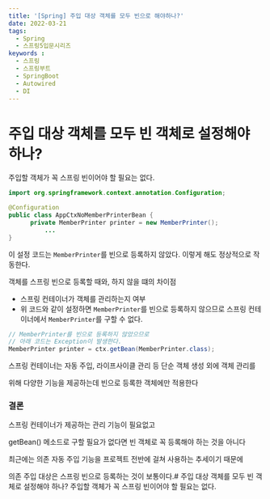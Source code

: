 ```yaml
---
title: '[Spring] 주입 대상 객체를 모두 빈으로 해야하나?'
date: 2022-03-21
tags:
  - Spring  
  - 스프링5입문시리즈
keywords :
  - 스프링
  - 스프링부트
  - SpringBoot
  - Autowired
  - DI
---
```


# 주입 대상 객체를 모두 빈 객체로 설정해야 하나?
주입할 객체가 꼭 스프링 빈이어야 할 필요는 없다.

```java
import org.springframework.context.annotation.Configuration;

@Configuration
public class AppCtxNoMemberPrinterBean {
      private MemberPrinter printer = new MemberPrinter();
          ...
}
```
이 설정 코드는 `MemberPrinter`를 빈으로 등록하지 않았다.
이렇게 해도 정상적으로 작동한다.

객체를 스프링 빈으로 등록할 때와, 하지 않을 떄의 차이점
- 스프링 컨테이너가 객체를 관리하는지 여부
- 위 코드와 같이 설정하면 ``MemberPrinter``를 빈으로 등록하지 않으므로 스프링 컨테이너에서 `MemberPrinter`를 구할 수 없다.

```java
// MemberPrinter를 빈으로 등록하지 않았으므로
// 아래 코드는 Exception이 발생한다.
MemberPrinter printer = ctx.getBean(MemberPrinter.class);
```
스프링 컨테이너는 자동 주입, 라이프사이클 관리 등 단순 객체 생성 외에 객체 관리를

위해 다양한 기능을 제공하는데  빈으로 등록한 객체에만 적용한다

### 결론
스프링 컨테이너가 제공하는 관리 기능이 필요없고 

getBean() 메소드로 구할 필요가 없다면 빈 객체로 꼭 등록해야 하는 것을 아니다

최근에는 의존 자동 주입 기능을 프로젝트 전반에 걸쳐 사용하는 추세이기 때문에

의존 주입 대상은 스프링 빈으로 등록하는 것이 보통이다.# 주입 대상 객체를 모두 빈 객체로 설정해야 하나?
주입할 객체가 꼭 스프링 빈이어야 할 필요는 없다.